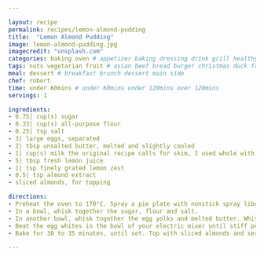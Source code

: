 ```yaml
---

layout: recipe
permalink: recipes/lemon-almond-pudding 
title:  "Lemon Almond Pudding"
image: lemon-almond-pudding.jpg 
imagecredit: "unsplash.com" 
categories: baking oven # appetizer baking dressing drink grill healthyish marinade oven pickling quick raw salad sandwich sauce snack soup
tags: nuts vegetarian fruit # asian beef bread burger christmas duck french fruit indian italian mexican nuts pasta pork poultry rice seafood thanksgiving vegetarian
meal: dessert # breakfast brunch dessert main side
chef: robert 
time: under 60mins # under 60mins under 120mins over 120mins
servings: 1 

ingredients:
- 0.75| cup(s) sugar
- 0.33| cup(s) all-purpose flour
- 0.25| tsp salt
- 3| large eggs, separated
- 2| tbsp unsalted butter, melted and slightly cooled
- 1| cup(s) milk the original recipe calls for skim, I used whole with good results
- 5| tbsp fresh lemon juice
- 1| tsp finely grated lemon zest
- 0.5| tsp almond extract
- sliced almonds, for topping

directions:
- Preheat the oven to 170°C. Spray a pie plate with nonstick spray liberally, or brush it with melted butter.
- In a bowl, whisk together the sugar, flour and salt.
- In another bowl, whisk together the egg yolks and melted butter. Whisk in the milk, lemon juice, almond extract and lemon zest until combined. Stir in the dry ingredients.
- Beat the egg whites in the bowl of your electric mixer until stiff peaks form. Slowly fold the egg whites into the lemon mixture, gently, until combined. Pour the batter into the pie plate.
- Bake for 30 to 35 minutes, until set. Top with sliced almonds and serve.

--- 
```

